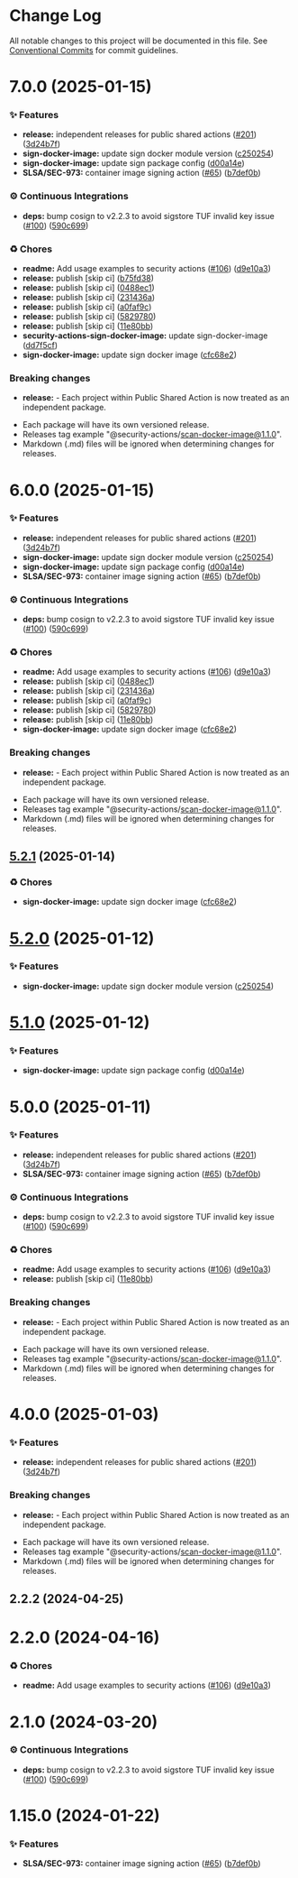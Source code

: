# Change Log

All notable changes to this project will be documented in this file.
See [Conventional Commits](https://conventionalcommits.org) for commit guidelines.

# 7.0.0 (2025-01-15)


### ✨ Features

* **release:** independent releases for public shared actions ([#201](https://github.com/Kong/public-shared-actions/issues/201)) ([3d24b7f](https://github.com/Kong/public-shared-actions/commit/3d24b7f70c912df037063a571e59e789f4e49fc2))
* **sign-docker-image:** update sign docker module version ([c250254](https://github.com/Kong/public-shared-actions/commit/c25025457290334b50992635f9461b0773d6e41a))
* **sign-docker-image:** update sign package config ([d00a14e](https://github.com/Kong/public-shared-actions/commit/d00a14e74ab10b673150c75ac677325c180be0f1))
* **SLSA/SEC-973:** container image signing action ([#65](https://github.com/Kong/public-shared-actions/issues/65)) ([b7def0b](https://github.com/Kong/public-shared-actions/commit/b7def0b377d98a22f0184651d6d9c93617312d82))


### ⚙️ Continuous Integrations

* **deps:** bump cosign to v2.2.3 to avoid sigstore TUF invalid key issue ([#100](https://github.com/Kong/public-shared-actions/issues/100)) ([590c699](https://github.com/Kong/public-shared-actions/commit/590c699fe824010d7d563a33cc60500d847d3f9e))


### ♻️ Chores

* **readme:** Add usage examples to security actions ([#106](https://github.com/Kong/public-shared-actions/issues/106)) ([d9e10a3](https://github.com/Kong/public-shared-actions/commit/d9e10a320e1fe023ac52e380d349b26bba67152b))
* **release:** publish [skip ci] ([b75fd38](https://github.com/Kong/public-shared-actions/commit/b75fd38654f1a88b3481ce1469602cda5568bd10))
* **release:** publish [skip ci] ([0488ec1](https://github.com/Kong/public-shared-actions/commit/0488ec1f667c3098c02ed53b7afa68dc39b295f5))
* **release:** publish [skip ci] ([231436a](https://github.com/Kong/public-shared-actions/commit/231436a43ff1f217c7a534e344e10eb72cde67e1))
* **release:** publish [skip ci] ([a0faf9c](https://github.com/Kong/public-shared-actions/commit/a0faf9c4481e2adc26c2d661193e02a45c3a53d0))
* **release:** publish [skip ci] ([5829780](https://github.com/Kong/public-shared-actions/commit/58297803d2f88ca94a0d3e25f740214b15da93ba))
* **release:** publish [skip ci] ([11e80bb](https://github.com/Kong/public-shared-actions/commit/11e80bb231ae182696a52f7ec7b0b9fae53303bf))
* **security-actions-sign-docker-image:** update sign-docker-image ([dd7f5cf](https://github.com/Kong/public-shared-actions/commit/dd7f5cf27e01d76072c2005b02e3ba40c9cbca15))
* **sign-docker-image:** update sign docker image ([cfc68e2](https://github.com/Kong/public-shared-actions/commit/cfc68e2ea5950ad2ef3e38341facfd6ebe94bba9))


### Breaking changes

* **release:** - Each project within Public Shared Action is now treated as an independent package.
- Each package will have its own versioned release.
- Releases tag example "@security-actions/scan-docker-image@1.1.0".
- Markdown (.md) files will be ignored when determining changes for releases.





# 6.0.0 (2025-01-15)


### ✨ Features

* **release:** independent releases for public shared actions ([#201](https://github.com/Kong/public-shared-actions/issues/201)) ([3d24b7f](https://github.com/Kong/public-shared-actions/commit/3d24b7f70c912df037063a571e59e789f4e49fc2))
* **sign-docker-image:** update sign docker module version ([c250254](https://github.com/Kong/public-shared-actions/commit/c25025457290334b50992635f9461b0773d6e41a))
* **sign-docker-image:** update sign package config ([d00a14e](https://github.com/Kong/public-shared-actions/commit/d00a14e74ab10b673150c75ac677325c180be0f1))
* **SLSA/SEC-973:** container image signing action ([#65](https://github.com/Kong/public-shared-actions/issues/65)) ([b7def0b](https://github.com/Kong/public-shared-actions/commit/b7def0b377d98a22f0184651d6d9c93617312d82))


### ⚙️ Continuous Integrations

* **deps:** bump cosign to v2.2.3 to avoid sigstore TUF invalid key issue ([#100](https://github.com/Kong/public-shared-actions/issues/100)) ([590c699](https://github.com/Kong/public-shared-actions/commit/590c699fe824010d7d563a33cc60500d847d3f9e))


### ♻️ Chores

* **readme:** Add usage examples to security actions ([#106](https://github.com/Kong/public-shared-actions/issues/106)) ([d9e10a3](https://github.com/Kong/public-shared-actions/commit/d9e10a320e1fe023ac52e380d349b26bba67152b))
* **release:** publish [skip ci] ([0488ec1](https://github.com/Kong/public-shared-actions/commit/0488ec1f667c3098c02ed53b7afa68dc39b295f5))
* **release:** publish [skip ci] ([231436a](https://github.com/Kong/public-shared-actions/commit/231436a43ff1f217c7a534e344e10eb72cde67e1))
* **release:** publish [skip ci] ([a0faf9c](https://github.com/Kong/public-shared-actions/commit/a0faf9c4481e2adc26c2d661193e02a45c3a53d0))
* **release:** publish [skip ci] ([5829780](https://github.com/Kong/public-shared-actions/commit/58297803d2f88ca94a0d3e25f740214b15da93ba))
* **release:** publish [skip ci] ([11e80bb](https://github.com/Kong/public-shared-actions/commit/11e80bb231ae182696a52f7ec7b0b9fae53303bf))
* **sign-docker-image:** update sign docker image ([cfc68e2](https://github.com/Kong/public-shared-actions/commit/cfc68e2ea5950ad2ef3e38341facfd6ebe94bba9))


### Breaking changes

* **release:** - Each project within Public Shared Action is now treated as an independent package.
- Each package will have its own versioned release.
- Releases tag example "@security-actions/scan-docker-image@1.1.0".
- Markdown (.md) files will be ignored when determining changes for releases.





## [5.2.1](https://github.com/Kong/public-shared-actions/compare/@security-actions/sign-docker-image@5.2.0...@security-actions/sign-docker-image@5.2.1) (2025-01-14)


### ♻️ Chores

* **sign-docker-image:** update sign docker image ([cfc68e2](https://github.com/Kong/public-shared-actions/commit/cfc68e2ea5950ad2ef3e38341facfd6ebe94bba9))





# [5.2.0](https://github.com/Kong/public-shared-actions/compare/@security-actions/sign-docker-image@5.1.0...@security-actions/sign-docker-image@5.2.0) (2025-01-12)


### ✨ Features

* **sign-docker-image:** update sign docker module version ([c250254](https://github.com/Kong/public-shared-actions/commit/c25025457290334b50992635f9461b0773d6e41a))





# [5.1.0](https://github.com/Kong/public-shared-actions/compare/@security-actions/sign-docker-image@5.0.0...@security-actions/sign-docker-image@5.1.0) (2025-01-12)


### ✨ Features

* **sign-docker-image:** update sign package config ([d00a14e](https://github.com/Kong/public-shared-actions/commit/d00a14e74ab10b673150c75ac677325c180be0f1))





# 5.0.0 (2025-01-11)


### ✨ Features

* **release:** independent releases for public shared actions ([#201](https://github.com/Kong/public-shared-actions/issues/201)) ([3d24b7f](https://github.com/Kong/public-shared-actions/commit/3d24b7f70c912df037063a571e59e789f4e49fc2))
* **SLSA/SEC-973:** container image signing action ([#65](https://github.com/Kong/public-shared-actions/issues/65)) ([b7def0b](https://github.com/Kong/public-shared-actions/commit/b7def0b377d98a22f0184651d6d9c93617312d82))


### ⚙️ Continuous Integrations

* **deps:** bump cosign to v2.2.3 to avoid sigstore TUF invalid key issue ([#100](https://github.com/Kong/public-shared-actions/issues/100)) ([590c699](https://github.com/Kong/public-shared-actions/commit/590c699fe824010d7d563a33cc60500d847d3f9e))


### ♻️ Chores

* **readme:** Add usage examples to security actions ([#106](https://github.com/Kong/public-shared-actions/issues/106)) ([d9e10a3](https://github.com/Kong/public-shared-actions/commit/d9e10a320e1fe023ac52e380d349b26bba67152b))
* **release:** publish [skip ci] ([11e80bb](https://github.com/Kong/public-shared-actions/commit/11e80bb231ae182696a52f7ec7b0b9fae53303bf))


### Breaking changes

* **release:** - Each project within Public Shared Action is now treated as an independent package.
- Each package will have its own versioned release.
- Releases tag example "@security-actions/scan-docker-image@1.1.0".
- Markdown (.md) files will be ignored when determining changes for releases.





# 4.0.0 (2025-01-03)


### ✨ Features

* **release:** independent releases for public shared actions ([#201](https://github.com/Kong/public-shared-actions/issues/201)) ([3d24b7f](https://github.com/Kong/public-shared-actions/commit/3d24b7f70c912df037063a571e59e789f4e49fc2))


### Breaking changes

* **release:** - Each project within Public Shared Action is now treated as an independent package.
- Each package will have its own versioned release.
- Releases tag example "@security-actions/scan-docker-image@1.1.0".
- Markdown (.md) files will be ignored when determining changes for releases.



## 2.2.2 (2024-04-25)



# 2.2.0 (2024-04-16)


### ♻️ Chores

* **readme:** Add usage examples to security actions ([#106](https://github.com/Kong/public-shared-actions/issues/106)) ([d9e10a3](https://github.com/Kong/public-shared-actions/commit/d9e10a320e1fe023ac52e380d349b26bba67152b))



# 2.1.0 (2024-03-20)


### ⚙️ Continuous Integrations

* **deps:** bump cosign to v2.2.3 to avoid sigstore TUF invalid key issue ([#100](https://github.com/Kong/public-shared-actions/issues/100)) ([590c699](https://github.com/Kong/public-shared-actions/commit/590c699fe824010d7d563a33cc60500d847d3f9e))



# 1.15.0 (2024-01-22)


### ✨ Features

* **SLSA/SEC-973:** container image signing action ([#65](https://github.com/Kong/public-shared-actions/issues/65)) ([b7def0b](https://github.com/Kong/public-shared-actions/commit/b7def0b377d98a22f0184651d6d9c93617312d82))
